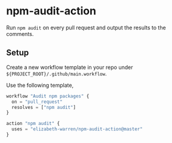 # npm-audit-action

Run `npm audit` on every pull request and output the results to the comments.

## Setup

Create a new workflow template in your repo under `${PROJECT_ROOT}/.github/main.workflow`.

Use the following template,

```js
workflow "Audit npm packages" {
  on = "pull_request"
  resolves = ["npm audit"]
}

action "npm audit" {
  uses = "elizabeth-warren/npm-audit-action@master"
}
```
